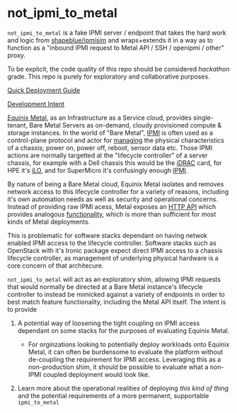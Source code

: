 # not_ipmi_to_metal

`not_ipmi_to_metal` is a fake IPMI server / endpoint that takes the hard work and logic from [shapeblue/ipmisim](https://github.com/shapeblue/ipmisim) and wraps+extends it in a way as to function as a "inbound IPMI request to Metal API / SSH / openipmi / other" proxy.

To be explicit, the code quality of this repo should be considered *hackathon* grade. This repo is purely for exploratory and collaborative purposes.

[Quick Deployment Guide](https://github.com/dlotterman/not_ipmi_to_metal/blob/main/snippets/deployment.md)

[Development Intent](https://github.com/dlotterman/not_ipmi_to_metal/blob/main/snippets/development.md)

[Equinix Metal](https://metal.equinix.com/), as an Infrastructure as a Service cloud, provides single-tenant, Bare Metal Servers as on-demand, cloudy provisioned compute & storage instances. In the world of "Bare Metal", [IPMI](https://en.wikipedia.org/wiki/Intelligent_Platform_Management_Interface) is often used as a control-plane protocol and actor for [managing](https://www.thomas-krenn.com/en/wiki/Setup_the_IPMI_remote_management_interface) the physical characteristics of a chassis; power on, power off, reboot, sensor data etc. Those IPMI actions are normally targetted at the "lifecycle controller" of a server chassis, for example with a Dell chassis this would be the [iDRAC](https://en.wikipedia.org/wiki/Dell_DRAC) card, for HPE it's [iLO](https://en.wikipedia.org/wiki/HP_Integrated_Lights-Out), and for SuperMicro it's confusingly enough [IPMI](https://www.supermicro.com/en/solutions/management-software/ipmi-utilities). 

By nature of being a Bare Metal cloud, Equinix Metal isolates and removes network access to this lifecycle controller for a variety of reasons, including it's own automation needs as well as security and operational concerns. Instead of providing raw IPMI acess, Metal exposes an [HTTP API](https://metal.equinix.com/developers/api/) which provides analogous [functionality](https://metal.equinix.com/developers/api/devices/#devices-performAction), which is more than sufficient for most kinds of Metal deployments. 

This is problematic for software stacks dependant on having netwok enabled IPMI access to the lifecycle controller. Software stacks such as OpenStack with it's Ironic package expect direct IPMI access to a chassis lifecycle controller, as management of underlying physical hardware is a core concern of that architecure.

`not_ipmi_to_metal` will act as an exploratory shim, allowing IPMI requests that would normally be directed at a Bare Metal instance's lifecycle controller to instead be mimicked against a variety of endpoints in order to best match feature functionality, including the Metal API itself. The intent is to provide

1) A potential way of loosening the tight coupling on IPMI access dependant on some stacks for the purposes of evaluating Equinix Metal. 
    * For orginzations looking to potentially deploy workloads onto Equinix Metal, it can often be burdensome to evaluate the platform without de-coupling the requirement for IPMI access. Leveraging this as a non-production shim, it should be possible to evaluate what a non-IPMI coupled deployment would look like.

2) Learn more about the operational realities of deploying *this kind of thing* and the potential requirements of a more permanent, supportable `ipmi_to_metal`

